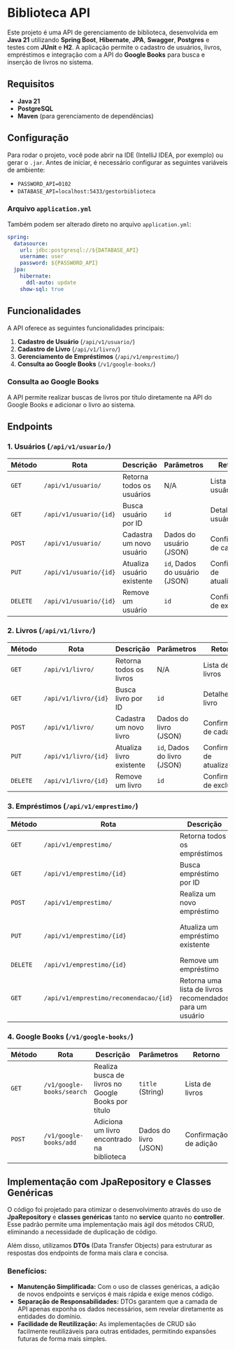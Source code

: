 
# Biblioteca API

Este projeto é uma API de gerenciamento de biblioteca, desenvolvida em **Java 21** utilizando **Spring Boot**, **Hibernate**, **JPA**, **Swagger**, **Postgres** e testes com **JUnit** e **H2**. A aplicação permite o cadastro de usuários, livros, empréstimos e integração com a API do **Google Books** para busca e inserção de livros no sistema.

## Requisitos

- **Java 21**
- **PostgreSQL**
- **Maven** (para gerenciamento de dependências)

## Configuração

Para rodar o projeto, você pode abrir na IDE (IntelliJ IDEA, por exemplo) ou gerar o `.jar`. Antes de iniciar, é necessário configurar as seguintes variáveis de ambiente:

- `PASSWORD_API=0102`
- `DATABASE_API=localhost:5433/gestorbiblioteca`

### Arquivo `application.yml`

Também podem ser alterado direto no arquivo `application.yml`:

```yaml
spring:
  datasource:
    url: jdbc:postgresql://${DATABASE_API}
    username: user
    password: ${PASSWORD_API}
  jpa:
    hibernate:
      ddl-auto: update
    show-sql: true
```

## Funcionalidades

A API oferece as seguintes funcionalidades principais:

1. **Cadastro de Usuário** (`/api/v1/usuario/`)
2. **Cadastro de Livro** (`/api/v1/livro/`)
3. **Gerenciamento de Empréstimos** (`/api/v1/emprestimo/`)
4. **Consulta ao Google Books** (`/v1/google-books/`)

### Consulta ao Google Books

A API permite realizar buscas de livros por título diretamente na API do Google Books e adicionar o livro ao sistema.

## Endpoints

### 1. Usuários (`/api/v1/usuario/`)

| Método | Rota         | Descrição                        | Parâmetros               | Retorno                      |
|--------|--------------|----------------------------------|--------------------------|------------------------------|
| `GET`  | `/api/v1/usuario/`     | Retorna todos os usuários          | N/A                        | Lista de usuários             |
| `GET`  | `/api/v1/usuario/{id}` | Busca usuário por ID               | `id`                       | Detalhes do usuário           |
| `POST` | `/api/v1/usuario/`     | Cadastra um novo usuário           | Dados do usuário (JSON)    | Confirmação de cadastro       |
| `PUT`  | `/api/v1/usuario/{id}` | Atualiza usuário existente         | `id`, Dados do usuário (JSON) | Confirmação de atualização    |
| `DELETE` | `/api/v1/usuario/{id}` | Remove um usuário                  | `id`                       | Confirmação de exclusão       |

### 2. Livros (`/api/v1/livro/`)

| Método | Rota         | Descrição                        | Parâmetros               | Retorno                      |
|--------|--------------|----------------------------------|--------------------------|------------------------------|
| `GET`  | `/api/v1/livro/`     | Retorna todos os livros            | N/A                        | Lista de livros               |
| `GET`  | `/api/v1/livro/{id}` | Busca livro por ID                 | `id`                       | Detalhes do livro             |
| `POST` | `/api/v1/livro/`     | Cadastra um novo livro             | Dados do livro (JSON)      | Confirmação de cadastro       |
| `PUT`  | `/api/v1/livro/{id}` | Atualiza livro existente           | `id`, Dados do livro (JSON) | Confirmação de atualização    |
| `DELETE` | `/api/v1/livro/{id}` | Remove um livro                    | `id`                       | Confirmação de exclusão       |

### 3. Empréstimos (`/api/v1/emprestimo/`)

| Método | Rota                       | Descrição                                      | Parâmetros               | Retorno                      |
|--------|----------------------------|------------------------------------------------|--------------------------|------------------------------|
| `GET`  | `/api/v1/emprestimo/`       | Retorna todos os empréstimos                   | N/A                        | Lista de empréstimos          |
| `GET`  | `/api/v1/emprestimo/{id}`   | Busca empréstimo por ID                        | `id`                       | Detalhes do empréstimo        |
| `POST` | `/api/v1/emprestimo/`       | Realiza um novo empréstimo                     | Dados do empréstimo (JSON) | Confirmação de cadastro       |
| `PUT`  | `/api/v1/emprestimo/{id}`   | Atualiza um empréstimo existente               | `id`, Dados do empréstimo (JSON) | Confirmação de atualização    |
| `DELETE` | `/api/v1/emprestimo/{id}` | Remove um empréstimo                           | `id`                       | Confirmação de exclusão       |
| `GET`  | `/api/v1/emprestimo/recomendacao/{id}` | Retorna uma lista de livros recomendados para um usuário | `id` (usuário)             | Lista de livros recomendados  |

### 4. Google Books (`/v1/google-books/`)

| Método | Rota                | Descrição                                      | Parâmetros               | Retorno                      |
|--------|---------------------|------------------------------------------------|--------------------------|------------------------------|
| `GET`  | `/v1/google-books/search` | Realiza busca de livros no Google Books por título | `title` (String)           | Lista de livros               |
| `POST` | `/v1/google-books/add`    | Adiciona um livro encontrado na biblioteca   | Dados do livro (JSON)     | Confirmação de adição         |


## Implementação com JpaRepository e Classes Genéricas

O código foi projetado para otimizar o desenvolvimento através do uso de **JpaRepository** e **classes genéricas** tanto no **service** quanto no **controller**. Esse padrão permite uma implementação mais ágil dos métodos CRUD, eliminando a necessidade de duplicação de código.

Além disso, utilizamos **DTOs** (Data Transfer Objects) para estruturar as respostas dos endpoints de forma mais clara e concisa.

### Benefícios:
- **Manutenção Simplificada:** Com o uso de classes genéricas, a adição de novos endpoints e serviços é mais rápida e exige menos código.
- **Separação de Responsabilidades:** DTOs garantem que a camada de API apenas exponha os dados necessários, sem revelar diretamente as entidades do domínio.
- **Facilidade de Reutilização:** As implementações de CRUD são facilmente reutilizáveis para outras entidades, permitindo expansões futuras de forma mais simples.

